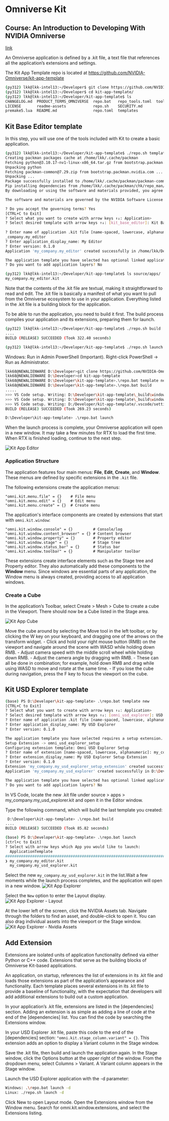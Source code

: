 # Omniverse Kit

## Course: An Introduction to Developing With NVIDIA Omniverse
[link](https://learn.nvidia.com/courses/course-detail?course_id=course-v1:DLI+S-OV-11+V1)

An Omniverse application is defined by a .kit file, a text file that references all the application’s extensions and settings.

The Kit App Template repo is located at
https://github.com/NVIDIA-Omniverse/kit-app-template

```bash
(py312) lkk@lkk-intel13:~/Developer$ git clone https://github.com/NVIDIA-Omniverse/kit-app-template
(py312) lkk@lkk-intel13:~/Developer$ cd kit-app-template/
(py312) lkk@lkk-intel13:~/Developer/kit-app-template$ ls
CHANGELOG.md  PRODUCT_TERMS_OMNIVERSE  repo.bat   repo_tools.toml  tools
LICENSE       readme-assets            repo.sh    SECURITY.md
premake5.lua  README.md                repo.toml  templates
```

## Kit Base Editor template

In this step, you will use one of the tools included with Kit to create a basic application.
```bash
(py312) lkk@lkk-intel13:~/Developer/kit-app-template$ ./repo.sh template new
Creating packman packages cache at /home/lkk/.cache/packman
Fetching python@3.10.17-nv1-linux-x86_64.tar.gz from bootstrap.packman.nvidia.com ...
Unpacking python
Fetching packman-common@7.29.zip from bootstrap.packman.nvidia.com ...
Unpacking ...
Package successfully installed to /home/lkk/.cache/packman/packman-common/7.29
Pip installing dependencies from /home/lkk/.cache/packman/chk/repo_man/1.84.7/tools/uv/uv-requirements.txt to /home/lkk/.cache/packman/chk/uv_deps/50fa2d6354593bc84586cb1856af2077/linux-x86_64/3.10.17...
By downloading or using the software and materials provided, you agree to the governing terms:

The software and materials are governed by the NVIDIA Software License Agreement and the Product-Specific Terms for NVIDIA Omniverse.

? Do you accept the governing terms? Yes
[CTRL+C to Exit]
? Select what you want to create with arrow keys ↑↓: Application>
? Select desired template with arrow keys ↑↓: [kit_base_editor]: Kit Base Editor
 
? Enter name of application .kit file [name-spaced, lowercase, alphanumeric]: my
_company.my_editor
? Enter application_display_name: My Editor
? Enter version: 0.1.0
Application 'my_company.my_editor' created successfully in /home/lkk/Developer/kit-app-template/source/apps/my_company.my_editor.kit

The application template you have selected has optional linked applications and layers.
? Do you want to add application layers? No

(py312) lkk@lkk-intel13:~/Developer/kit-app-template$ ls source/apps/
my_company.my_editor.kit
```

Note that the contents of the .kit file are textual, making it straightforward to read and edit. The .kit file is basically a manifest of what you want to pull from the Omniverse ecosystem to use in your application. Everything listed in the .kit file is a building block for the application.

To be able to run the application, you need to build it first. The build process compiles your application and its extensions, preparing them for launch.

```bash
(py312) lkk@lkk-intel13:~/Developer/kit-app-template$ ./repo.sh build
....
BUILD (RELEASE) SUCCEEDED (Took 322.40 seconds)

(py312) lkk@lkk-intel13:~/Developer/kit-app-template$ ./repo.sh launch
```

Windows: Run in Admin PowerShell (Important). Right-click PowerShell → Run as Administrator.
```bash
lkk68@NEWALIENWARE D:\Developer>git clone https://github.com/NVIDIA-Omniverse/kit-app-template
lkk68@NEWALIENWARE D:\Developer>cd kit-app-template
lkk68@NEWALIENWARE D:\Developer\kit-app-template>.\repo.bat template new
lkk68@NEWALIENWARE D:\Developer\kit-app-template>.\repo.bat build
.....
>>> VS Code setup. Writing: D:\Developer\kit-app-template\_build\windows-x86_64\release\setup_python_env.bat
>>> VS Code setup. Writing: D:\Developer\kit-app-template\_build\windows-x86_64\release\site\sitecustomize.py
>>> VS Code setup. Writing: D:/Developer/kit-app-template/.vscode/settings.json
BUILD (RELEASE) SUCCEEDED (Took 269.23 seconds)

D:\Developer\kit-app-template> .\repo.bat launch
```

When the launch process is complete, your Omniverse application will open in a new window. It may take a few minutes for RTX to load the first time. When RTX is finished loading, continue to the next step. 

![Kit App Editor](figs/kitappeditor.png)

### Application Structure

The application features four main menus: **File**, **Edit**, **Create**, and **Window**. These menus are defined by specific extensions in the `.kit` file.

The following extensions create the application menus:

```
"omni.kit.menu.file" = {}    # File menu
"omni.kit.menu.edit" = {}    # Edit menu
"omni.kit.menu.create" = {}  # Create menu
```

The application's interface components are created by extensions that start with `omni.kit.window`:

```
"omni.kit.window.console" = {}         # Console/log
"omni.kit.window.content_browser" = {} # Content browser
"omni.kit.window.property" = {}        # Property editor
"omni.kit.window.stage" = {}           # Stage tree
"omni.kit.window.status_bar" = {}      # Status bar
"omni.kit.window.toolbar" = {}         # Manipulator toolbar
```

These extensions create interface elements such as the Stage tree and Property editor. They also automatically add these components to the **Window** menu. Since windows are essential parts of any application, the Window menu is always created, providing access to all application windows.

### Create a Cube
In the application’s Toolbar, select Create > Mesh > Cube to create a cube in the Viewport. There should now be a Cube listed in the Stage area. 

![Kit App Cube](figs/kitappcube.png)

Move the cube around by selecting the Move tool in the left toolbar, or by clicking the W key on your keyboard, and dragging one of the arrows on the transform widget. 
    - Click and hold your right mouse button (RMB) on the viewport and navigate around the scene with WASD while holding down RMB.
    - Adjust camera speed with the middle scroll wheel while holding down RMB.
    - Adjust the camera angle by dragging with RMB.
    - These can all be done in combination; for example, hold down RMB and drag while using WASD to move and rotate at the same time.
    - If you lose the cube during navigation, press the F key to focus the viewport on the cube.

## Kit USD Explorer template

```bash
(base) PS D:\Developer\kit-app-template> .\repo.bat template new
[CTRL+C to Exit]
? Select what you want to create with arrow keys ↑↓: Application>
? Select desired template with arrow keys ↑↓: [omni_usd_explorer]: USD Explorer
? Enter name of application .kit file [name-spaced, lowercase, alphanumeric]: my_company.my_usd_explorer
? Enter application_display_name: My USD Explorer
? Enter version: 0.1.0

The application template you have selected requires a setup extension.
Setup Extension -> omni_usd_explorer_setup
Configuring extension template: Omni USD Explorer Setup
? Enter name of extension [name-spaced, lowercase, alphanumeric]: my_company.my_usd_explorer_setup_extension
? Enter extension_display_name: My USD Explorer Setup Extension
? Enter version: 0.1.0
Extension 'my_company.my_usd_explorer_setup_extension' created successfully in D:\Developer\kit-app-template\source\extensions\my_company.my_usd_explorer_setup_extension
Application 'my_company.my_usd_explorer' created successfully in D:\Developer\kit-app-template\source\apps\my_company.my_usd_explorer.kit

The application template you have selected has optional linked applications and layers.
? Do you want to add application layers? No
```

In VS Code, locate the new .kit file under source > apps > my_company.my_usd_explorer.kit and open it in the Editor window.

Type the following command, which will build the last template you created:
```bash
 D:\Developer\kit-app-template> .\repo.bat build
....
BUILD (RELEASE) SUCCEEDED (Took 85.82 seconds)

(base) PS D:\Developer\kit-app-template> .\repo.bat launch
[ctrl+c to Exit]
? Select with arrow keys which App you would like to launch:
  ApplicationTemplate
########################################################################
❯ my_company.my_editor.kit
  my_company.my_usd_explorer.kit
```
Select the new `my_company.my_usd_explorer.kit` in the list.Wait a few moments while the launch process completes, and the application will open in a new window.
![Kit App Explorer](figs/kitappexplorer.png)

Select the `New` option to enter the Layout display.
![Kit App Explorer - Layout](figs/kitappexplorerlayout.png)

At the lower left of the screen, click the NVIDIA Assets tab. Navigate through the folders to find an asset, and double-click to open it. You can also drag individual assets into the viewport or the Stage window.
![Kit App Explorer - Nvidia Assets](figs/kitappexplorernvidiaassets.png)

## Add Extension
Extensions are isolated units of application functionality defined via either Python or C++ code. Extensions that serve as the building blocks of Omniverse Kit-based applications.

An application, on startup, references the list of extensions in its .kit file and loads those extensions as part of the application’s appearance and functionality. Each template places several extensions in its .kit file to provide a baseline of functionality, with the expectation that developers will add additional extensions to build out a custom application.

In your application’s .kit file, extensions are listed in the [dependencies] section. Adding an extension is as simple as adding a line of code at the end of the [dependencies] list. You can find the code by searching the Extensions window.

In your USD Explorer .kit file, paste this code to the end of the [dependencies] section: `"omni.kit.stage_column.variant" = {}`. This extension adds an option to display a Variant column in the Stage window. 

Save the .kit file, then build and launch the application again. In the Stage window, click the Options button at the upper right of the window. From the dropdown menu, select Columns > Variant. A Variant column appears in the Stage window.

Launch the USD Explorer application with the -d parameter:
```bash
Windows: .\repo.bat launch -d
Linux: ./repo.sh launch -d
```
Click New to open Layout mode.
Open the Extensions window from the Window menu.
Search for omni.kit.window.extensions, and select the Extensions listing.